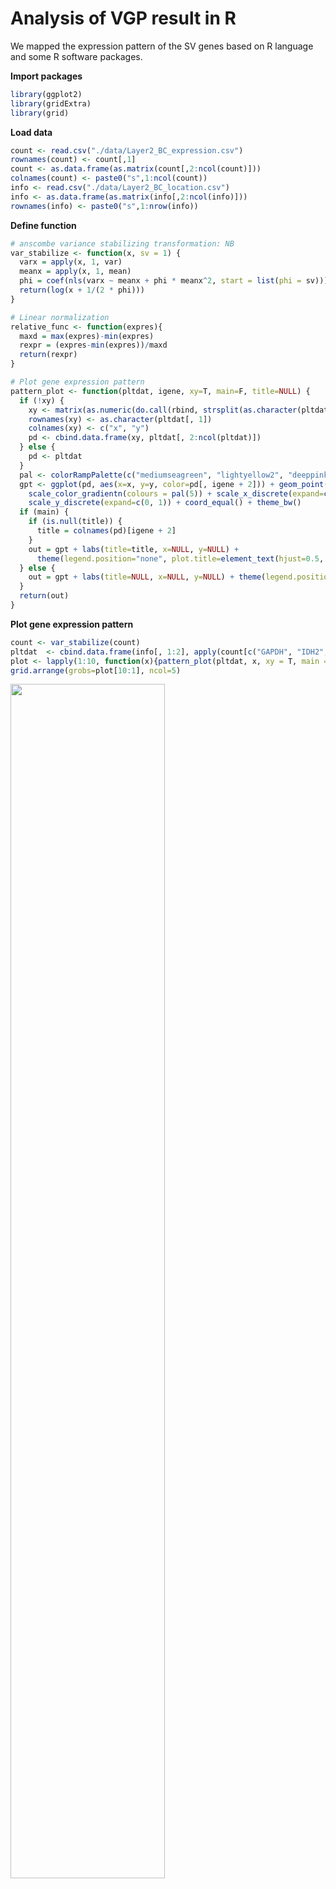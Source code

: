 # Analysis of VGP result in R
We mapped the expression pattern of the SV genes based on R language and some R software packages.


**Import packages**

```R
library(ggplot2)
library(gridExtra)
library(grid)
```

**Load data**

```R
count <- read.csv("./data/Layer2_BC_expression.csv")
rownames(count) <- count[,1]
count <- as.data.frame(as.matrix(count[,2:ncol(count)]))
colnames(count) <- paste0("s",1:ncol(count))
info <- read.csv("./data/Layer2_BC_location.csv")
info <- as.data.frame(as.matrix(info[,2:ncol(info)]))
rownames(info) <- paste0("s",1:nrow(info))
```

**Define function**

```R
# anscombe variance stabilizing transformation: NB
var_stabilize <- function(x, sv = 1) {
  varx = apply(x, 1, var)
  meanx = apply(x, 1, mean)
  phi = coef(nls(varx ~ meanx + phi * meanx^2, start = list(phi = sv)))
  return(log(x + 1/(2 * phi)))
}

# Linear normalization
relative_func <- function(expres){
  maxd = max(expres)-min(expres)
  rexpr = (expres-min(expres))/maxd
  return(rexpr)
}

# Plot gene expression pattern
pattern_plot <- function(pltdat, igene, xy=T, main=F, title=NULL) {
  if (!xy) {
    xy <- matrix(as.numeric(do.call(rbind, strsplit(as.character(pltdat[,1]), split = "x"))), ncol = 2)
    rownames(xy) <- as.character(pltdat[, 1])
    colnames(xy) <- c("x", "y")
    pd <- cbind.data.frame(xy, pltdat[, 2:ncol(pltdat)])
  } else {
    pd <- pltdat
  }
  pal <- colorRampPalette(c("mediumseagreen", "lightyellow2", "deeppink"))
  gpt <- ggplot(pd, aes(x=x, y=y, color=pd[, igene + 2])) + geom_point(size=4) + 
    scale_color_gradientn(colours = pal(5)) + scale_x_discrete(expand=c(0, 1)) + 
    scale_y_discrete(expand=c(0, 1)) + coord_equal() + theme_bw()
  if (main) {
    if (is.null(title)) {
      title = colnames(pd)[igene + 2]
    }
    out = gpt + labs(title=title, x=NULL, y=NULL) + 
      theme(legend.position="none", plot.title=element_text(hjust=0.5, size=rel(1.5)))
  } else {
    out = gpt + labs(title=NULL, x=NULL, y=NULL) + theme(legend.position="none")
  }
  return(out)
}
```

**Plot gene expression pattern**

```R
count <- var_stabilize(count)
pltdat  <- cbind.data.frame(info[, 1:2], apply(count[c("GAPDH", "IDH2", "RPL30", "COL6A2", "METRN", "RAB11A", "DUSP14", "SET", "C4A", "RPS20"),], 1, relative_func))
plot <- lapply(1:10, function(x){pattern_plot(pltdat, x, xy = T, main = T)})
grid.arrange(grobs=plot[10:1], ncol=5)
```

<img src="https://github.com/jhu99/scbean/blob/vgp/docs/source/tutorials/Rplot_SV_genes.png?raw=true" width="70%">
